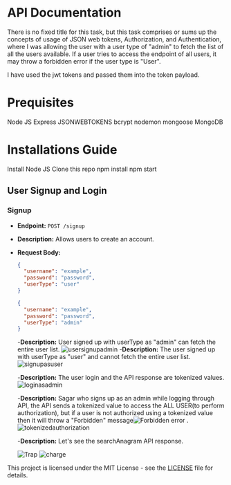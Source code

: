 # API Documentation

There is no fixed title for this task, but this task comprises or sums up the concepts of usage of JSON web tokens, Authorization, and Authentication, where I was allowing the user with a user type of "admin"
to fetch the list of all the users available.
If a user tries to access the endpoint of all users, it may throw a forbidden error if the user type is "User".

I have used the jwt tokens and passed them into the token payload.

# Prequisites
  Node JS
  Express
  JSONWEBTOKENS
  bcrypt
  nodemon
  mongoose
  MongoDB

# Installations Guide
  Install Node JS
  Clone this repo
  npm install 
  npm start


## User Signup and Login

### Signup
- **Endpoint:** `POST /signup`
- **Description:** Allows users to create an account.
- **Request Body:**
  ```json
  {
    "username": "example",
    "password": "password",
    "userType": "user"
  }
  ```
  ```json
  {
    "username": "example",
    "password": "password",
    "userType": "admin"
  }
  ```
  -**Description:** User signed up with userType as  "admin" can fetch the entire user list.
  ![usersignupadmin](https://github.com/HeyitzSagar/Appening/assets/137028088/b98435f6-2081-488e-a550-3722c88e69e6)
  -**Description:** The user signed up with userType as "user" and cannot fetch the entire user list.
  ![signupasuser](https://github.com/HeyitzSagar/Appening/assets/137028088/b2510e46-ce49-44b0-a2db-8010273f1e79)

  -**Description:** The user login and the API response are tokenized  values.
  ![loginasadmin](https://github.com/HeyitzSagar/Appening/assets/137028088/f04bd1df-1610-480b-a6fb-aa7657b6ba48)

  -**Description:** Sagar who signs up as an admin while logging through API, the API sends a tokenized value to access the ALL USER(to perform authorization), but if a user is not authorized using
  a tokenized value then it will throw a "Forbidden" message![Forbidden error](https://github.com/HeyitzSagar/Appening/assets/137028088/1a1efefc-41f2-47c9-a33c-fe165ca4725a)
.
  ![tokenizedauthorization](https://github.com/HeyitzSagar/Appening/assets/137028088/732e271d-0eed-4daa-b443-02daac7bb75a)


  -**Description:** Let's see the searchAnagram API response.

  ![Trap](https://github.com/HeyitzSagar/Appening/assets/137028088/1da52019-83fd-47d9-8caa-727377be8f2d)
  ![charge](https://github.com/HeyitzSagar/Appening/assets/137028088/2f140d31-8162-4082-9345-4238f5b1e7ac)


This project is licensed under the MIT License - see the [LICENSE](LICENSE) file for details.

  

  

  


